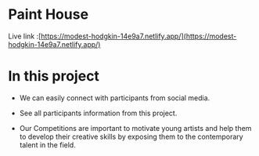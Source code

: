 # Paint House

Live link :[https://modest-hodgkin-14e9a7.netlify.app/](https://modest-hodgkin-14e9a7.netlify.app/)

# In this project

- We can easily connect with participants from social media.

- See all participants information from this project.

- Our Competitions are important to motivate young artists and help them to develop their creative skills by exposing them to the contemporary talent in the field.
